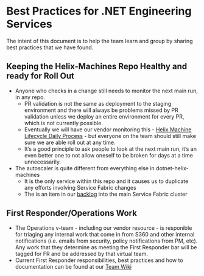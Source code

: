 # Best Practices for .NET Engineering Services 

The intent of this document is to help the team learn and group by sharing best practices that we have found. 

## Keeping the Helix-Machines Repo Healthy and ready for Roll Out

-	Anyone who checks in a change still needs to monitor the next main run, in any repo.  
    -	PR validation is not the same as deployment to the staging environment and there will always be problems missed by PR validation unless we deploy an entire environment for every PR, which is not currently possible. 
    -	Eventually we will have our vendor monitoring this - [Helix Machine Lifecycle Daily Process](https://dnceng.visualstudio.com/internal/_wiki/wikis/DNCEng%20Services%20Wiki/952/Helix-Machine-Lifecycle-Processes?anchor=daily%3A) - but everyone on the team should still make sure we are able roll out at any time.
    -	It’s a good principle to ask people to look at the next main run, it’s an even better one to not allow oneself to be broken for days at a time unnecessarily.
-	The autoscaler is quite different from everything else in dotnet-helix-machines
    - It is the only service within this repo and it causes us to duplicate any efforts involving Service Fabric changes
    - The is an item in our [backlog](https://github.com/dotnet/arcade/issues/10018) into the main Service Fabric cluster

## First Responder/Operations Work 

- The Operations v-team - including our vendor resource - is responible for triaging any internal work that come in from S360 and other internal notifications (i.e. emails from security, policy notifications from PM, etc). Any work that they determine as meeting the First Responder bar will be tagged for FR and be addressed by that virtual team. 
- Current First Responder responsibilities, best practices and how to documentation can be found at our [Team Wiki](https://dev.azure.com/dnceng/internal/_wiki/wikis/DNCEng%20Services%20Wiki/889/Home)

